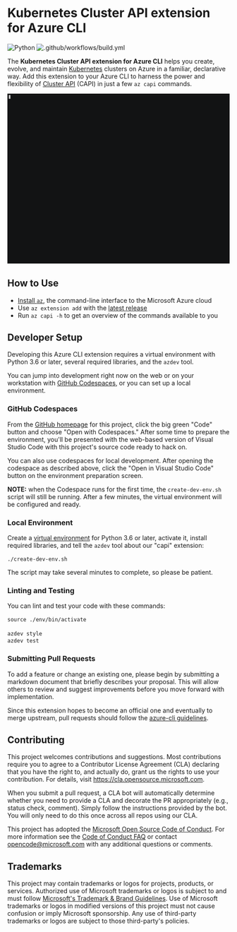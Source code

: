 # Kubernetes Cluster API extension for Azure CLI

![Python](https://img.shields.io/pypi/pyversions/azure-cli.svg?maxAge=2592000)
![.github/workflows/build.yml](https://github.com/Azure/azure-capi-cli-extension/workflows/.github/workflows/build.yml/badge.svg)

The **Kubernetes Cluster API extension for Azure CLI** helps you create, evolve, and maintain
[Kubernetes](https://kubernetes.io/) clusters on Azure in a familiar, declarative way. Add this
extension to your Azure CLI to harness the power and flexibility of
[Cluster API](https://cluster-api.sigs.k8s.io/) (CAPI) in just a few `az capi` commands.

![Screencast Demo](demo/demo.gif "Demo")

## How to Use

* [Install `az`](https://docs.microsoft.com/cli/azure/install-azure-cli), the command-line
  interface to the Microsoft Azure cloud
* Use `az extension add` with
  the [latest release](https://github.com/Azure/azure-capi-cli-extension/releases)
* Run `az capi -h` to get an overview of the commands available to you

## Developer Setup

Developing this Azure CLI extension requires a virtual environment with Python 3.6 or later,
several required libraries, and the `azdev` tool.

You can jump into development right now on the web or on your workstation with
[GitHub Codespaces](https://github.com/features/codespaces), or you can set up a local environment.

### GitHub Codespaces

From the [GitHub homepage](https://github.com/Azure/azure-capi-cli-extension) for this project,
click the big green "Code" button and choose "Open with Codespaces." After some time to prepare the
environment, you'll be presented with the web-based version of Visual Studio Code with this
project's source code ready to hack on.

You can also use codespaces for local development. After opening the codespace as described
above, click the "Open in Visual Studio Code" button on the environment preparation screen.

**NOTE:** when the Codespace runs for the first time, the `create-dev-env.sh` script will still be
running. After a few minutes, the virtual environment will be configured and ready.

### Local Environment

Create a [virtual environment](https://docs.python.org/3/tutorial/venv.html) for Python 3.6 or
later, activate it, install required libraries, and tell the `azdev` tool about our
"capi" extension:

```shell
./create-dev-env.sh
```

The script may take several minutes to complete, so please be patient.

### Linting and Testing

You can lint and test your code with these commands:

```shell
source ./env/bin/activate

azdev style
azdev test
```

### Submitting Pull Requests

To add a feature or change an existing one, please begin by submitting a markdown document
that briefly describes your proposal. This will allow others to review and suggest improvements
before you move forward with implementation.

Since this extension hopes to become an official one and eventually to merge upstream,
pull requests should follow the
[azure-cli guidelines](https://github.com/Azure/azure-cli/tree/dev/doc/authoring_command_modules#submitting-pull-requests).

## Contributing

This project welcomes contributions and suggestions.  Most contributions require you to agree to a
Contributor License Agreement (CLA) declaring that you have the right to, and actually do, grant us
the rights to use your contribution. For details, visit https://cla.opensource.microsoft.com.

When you submit a pull request, a CLA bot will automatically determine whether you need to provide
a CLA and decorate the PR appropriately (e.g., status check, comment). Simply follow the instructions
provided by the bot. You will only need to do this once across all repos using our CLA.

This project has adopted the [Microsoft Open Source Code of Conduct](https://opensource.microsoft.com/codeofconduct/).
For more information see the [Code of Conduct FAQ](https://opensource.microsoft.com/codeofconduct/faq/) or
contact [opencode@microsoft.com](mailto:opencode@microsoft.com) with any additional questions or comments.

## Trademarks

This project may contain trademarks or logos for projects, products, or services. Authorized use of Microsoft
trademarks or logos is subject to and must follow
[Microsoft's Trademark & Brand Guidelines](https://www.microsoft.com/en-us/legal/intellectualproperty/trademarks/usage/general).
Use of Microsoft trademarks or logos in modified versions of this project must not cause confusion or imply Microsoft sponsorship.
Any use of third-party trademarks or logos are subject to those third-party's policies.
